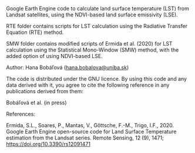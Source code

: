 Google Earth Engine code to calculate land surface temperature (LST) from Landsat satellites, using the NDVI-based land surface emissivity (LSE).

RTE folder contains scripts for LST calculation using the Radiative Transfer Equation (RTE) method.

SMW folder contains modified scripts of Ermida et al. (2020) for LST calculation using the Statistical Mono-Window (SMW) method, with the added option of using NDVI-based LSE.

Author: Hana Bobáľová (hana.bobalova@uniba.sk)

The code is distributed under the GNU licence. By using this code and any data derived with it, you agree to cite the following reference in any publications derived from them:

Bobáľová et al. (in press)

References:

Ermida, S.L., Soares, P., Mantas, V., Göttsche, F.-M., Trigo, I.F., 2020. Google Earth Engine open-source code for Land Surface Temperature estimation from the Landsat series. Remote Sensing, 12 (9), 1471; https://doi.org/10.3390/rs12091471
